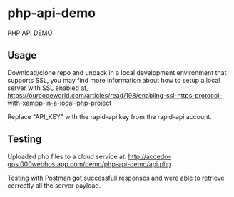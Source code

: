 # php-api-demo
PHP API DEMO

## Usage
Download/clone repo and unpack in a local development environment that supports SSL, you may find more information about how to setup a local server with SSL enabled at, https://ourcodeworld.com/articles/read/198/enabling-ssl-https-protocol-with-xampp-in-a-local-php-project

Replace "API_KEY" with the rapid-api key from the rapid-api account.

## Testing

Uploaded php files to a cloud service at:
http://accedo-gps.000webhostapp.com/demo/php-api-demo/api.php

Testing with Postman got successfull responses and were able to retrieve correctly all the server payload.
